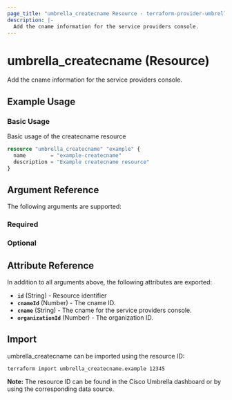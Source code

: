 ```yaml
---
page_title: "umbrella_createcname Resource - terraform-provider-umbrella"
description: |-
  Add the cname information for the service providers console.
---
```


# umbrella_createcname (Resource)

Add the cname information for the service providers console.

## Example Usage


### Basic Usage

Basic usage of the createcname resource

```terraform
resource "umbrella_createcname" "example" {
  name        = "example-createcname"
  description = "Example createcname resource"
}
```



## Argument Reference

The following arguments are supported:

### Required



### Optional



## Attribute Reference

In addition to all arguments above, the following attributes are exported:

- **`id`** (String) - Resource identifier
- **`cnameId`** (Number) - The cname ID.
- **`cname`** (String) - The cname for the service providers console.
- **`organizationId`** (Number) - The organization ID.



## Import

umbrella_createcname can be imported using the resource ID:

```shell
terraform import umbrella_createcname.example 12345
```

**Note:** The resource ID can be found in the Cisco Umbrella dashboard or by using the corresponding data source.

